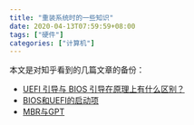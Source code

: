 ```yaml
---
title: "重装系统时的一些知识"
date: 2020-04-13T07:59:59+08:00
tags: ["硬件"]
categories: ["计算机"]
---
```


本文是对知乎看到的几篇文章的备份：

- [UEFI 引导与 BIOS 引导在原理上有什么区别？](/网页保存/装机知识/UEFI%20引导与%20BIOS%20引导在原理上有什么区别？.html)
- [BIOS和UEFI的启动项](/网页保存/装机知识/BIOS和UEFI的启动项.html)
- [MBR与GPT](/网页保存/装机知识/MBR与GPT.html)

